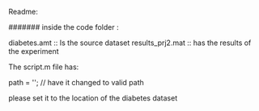 Readme:

####### inside the code folder :


diabetes.amt :: Is the source dataset
results_prj2.mat :: has the results of the experiment


The script.m file has:

path = ''; // have it changed to valid path

please set it to the location of the diabetes dataset

